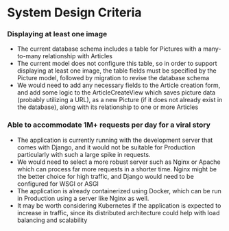 # System Design Criteria

### Displaying at least one image
- The current database schema includes a table for Pictures with a many-to-many relationship with Articles
- The current model does not configure this table, so in order to support displaying at least one image,
the table fields must be specified by the Picture model, followed by migration to revise the database schema
- We would need to add any necessary fields to the Article creation form, and add some logic to the ArticleCreateView which saves picture data (probably utilizing a URL), 
as a new Picture (if it does not already exist in the database), along with its relationship to one or more Articles 

### Able to accommodate 1M+ requests per day for a viral story
- The application is currently running with the development server that comes with Django, and it would not be suitable for Production particularly with such a large spike in requests.
- We would need to select a more robust server such as Nginx or Apache which can process far more requests in a shorter time. Nginx might be the better choice for high traffic, and Django would need to be configured for WSGI or ASGI
- The application is already containerized using Docker, which can be run in Production using a server like Nginx as well. 
- It may be worth considering Kubernetes if the application is expected to increase in traffic, since its distributed architecture could help with load balancing and scalability